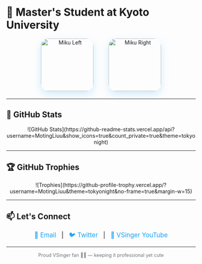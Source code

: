 # 🌱 Master's Student at Kyoto University

<div align="center" style="display: flex; justify-content: center; gap: 40px; margin-bottom: 20px;">
  <img src="https://github.com/MotingLiuu/MotingLiuu/blob/main/imgs/miku.gif1.gif" alt="Miku Left" width="140" style="border-radius: 20px; box-shadow: 0 8px 20px rgba(100, 200, 255, 0.3);">
  <img src="https://github.com/MotingLiuu/MotingLiuu/blob/main/imgs/miku.gif1.gif" alt="Miku Right" width="140" style="border-radius: 20px; box-shadow: 0 8px 20px rgba(100, 200, 255, 0.3);">
</div>

---

## 🌟 GitHub Stats

<div align="center" style="max-width: 600px; margin: 0 auto;">
  ![GitHub Stats](https://github-readme-stats.vercel.app/api?username=MotingLiuu&show_icons=true&count_private=true&theme=tokyonight)
</div>

---

## 🏆 GitHub Trophies

<div align="center" style="max-width: 600px; margin: 0 auto;">
  ![Trophies](https://github-profile-trophy.vercel.app/?username=MotingLiuu&theme=tokyonight&no-frame=true&margin-w=15)
</div>

---

## 📫 Let's Connect

<div align="center" style="font-size: 1.2em;">
  <a href="mailto:moting.liuu@gmail.com" style="text-decoration: none; color: #1da1f2;">
    📧 Email
  </a> &nbsp;&nbsp;|&nbsp;&nbsp;
  <a href="https://twitter.com/MotingLiuu" target="_blank" rel="noopener" style="text-decoration: none; color: #1da1f2;">
    🐦 Twitter
  </a> &nbsp;&nbsp;|&nbsp;&nbsp;
  <a href="https://www.youtube.com/results?search_query=Vsinger+Official" target="_blank" rel="noopener" style="text-decoration: none; color: #1da1f2;">
    🎵 VSinger YouTube
  </a>
</div>

---

<p align="center" style="font-size: 0.9em; color: #6c757d;">
  Proud VSinger fan 🎤✨ — keeping it professional yet cute
</p>
